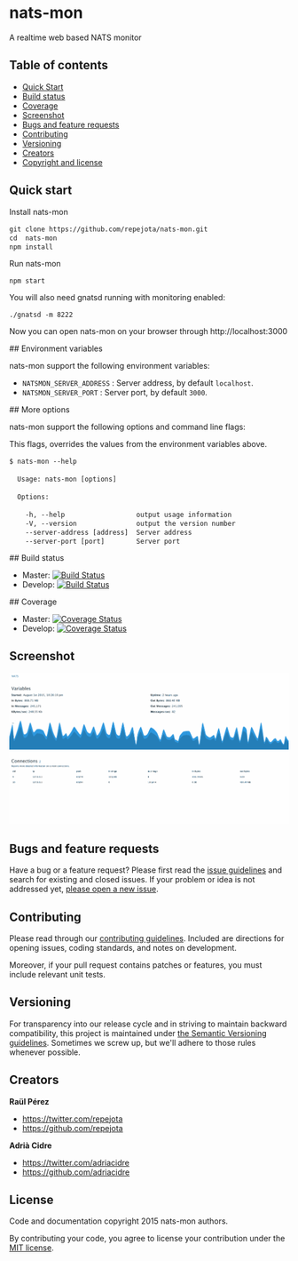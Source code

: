 # nats-mon

A realtime web based NATS monitor

## Table of contents

- [Quick Start](#quick-start)
- [Build status](#build-status)
- [Coverage](#coverage)
- [Screenshot](#screenshot)
- [Bugs and feature requests](#bugs-and-feature-requests)
- [Contributing](#contributing)
- [Versioning](#versioning)
- [Creators](#creators)
- [Copyright and license](#copyright-and-license)

## Quick start

Install nats-mon
```
git clone https://github.com/repejota/nats-mon.git
cd  nats-mon
npm install
```

Run nats-mon
```
npm start
```

You will also need gnatsd running with monitoring enabled:
```
./gnatsd -m 8222
```

Now you can open nats-mon on your browser through http://localhost:3000

## Environment variables

nats-mon support the following environment variables:

* `NATSMON_SERVER_ADDRESS` : Server address, by default `localhost`.
* `NATSMON_SERVER_PORT` : Server port, by default `3000`.

## More options

nats-mon support the following options and command line flags:

This flags, overrides the values from the environment variables above.

```
$ nats-mon --help

  Usage: nats-mon [options]

  Options:

    -h, --help                  output usage information
    -V, --version               output the version number
    --server-address [address]  Server address
    --server-port [port]        Server port
```

## Build status

* Master: [![Build Status](https://travis-ci.org/repejota/nats-mon.svg?branch=master)](https://travis-ci.org/repejota/nats-mon)
* Develop: [![Build Status](https://travis-ci.org/repejota/nats-mon.svg?branch=develop)](https://travis-ci.org/repejota/nats-mon)

## Coverage

* Master: [![Coverage Status](https://coveralls.io/repos/repejota/nats-mon/badge.svg?branch=master&service=github)](https://coveralls.io/github/repejota/nats-mon?branch=master)
* Develop: [![Coverage Status](https://coveralls.io/repos/repejota/nats-mon/badge.svg?branch=develop&service=github)](https://coveralls.io/github/repejota/nats-mon?branch=develop)

## Screenshot

![Alt text](/screenshot.gif?raw=true "Screenshot")

## Bugs and feature requests

Have a bug or a feature request? Please first read the
[issue guidelines](https://github.com/repejota/nats-mon/blob/master/CONTRIBUTING.md#using-the-issue-tracker)
and search for existing and closed issues. If your problem or idea is not
addressed yet,
[please open a new issue](https://github.com/repejota/nats-mon/issues/new).

## Contributing

Please read through our
[contributing guidelines](https://github.com/repejota/nats-mon/blob/master/CONTRIBUTING.md).
Included are directions for opening issues, coding standards, and notes on
development.

Moreover, if your pull request contains patches or features, you must include
relevant unit tests.

## Versioning

For transparency into our release cycle and in striving to maintain backward
compatibility, this project is maintained under
[the Semantic Versioning guidelines](http://semver.org/). Sometimes we screw
up, but we'll adhere to those rules whenever possible.

## Creators

**Raül Pérez**

- <https://twitter.com/repejota>
- <https://github.com/repejota>


**Adrià Cidre**

- <https://twitter.com/adriacidre>
- <https://github.com/adriacidre>

## License

Code and documentation copyright 2015 nats-mon authors.

By contributing your code, you agree to license your contribution under the
[MIT license](LICENSE).
